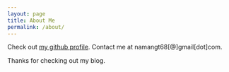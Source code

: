```yaml
---
layout: page
title: About Me
permalink: /about/
---
```


Check out [my github profile](https://github.com/namangt68).
Contact me at namangt68[@]gmail[dot]com.


Thanks for checking out my blog.
